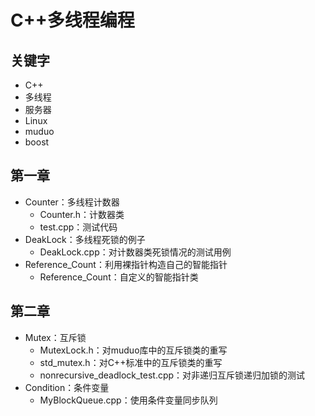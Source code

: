 # C++多线程编程
## 关键字
* C++
* 多线程
* 服务器
* Linux
* muduo
* boost

## 第一章
* Counter：多线程计数器
  * Counter.h：计数器类
  * test.cpp：测试代码
* DeakLock：多线程死锁的例子
  * DeakLock.cpp：对计数器类死锁情况的测试用例 
* Reference_Count：利用裸指针构造自己的智能指针
  * Reference_Count：自定义的智能指针类

## 第二章
* Mutex：互斥锁
  * MutexLock.h：对muduo库中的互斥锁类的重写
  * std_mutex.h：对C++标准中的互斥锁类的重写
  * nonrecursive_deadlock_test.cpp：对非递归互斥锁递归加锁的测试
* Condition：条件变量
  * MyBlockQueue.cpp：使用条件变量同步队列
